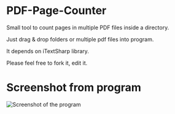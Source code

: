 # PDF-Page-Counter
Small tool to count pages in multiple PDF files inside a directory. 

Just drag & drop folders or multiple pdf files into program.

It depends on iTextSharp library.

Please feel free to fork it, edit it.

# Screenshot from program
![Screenshot of the program](https://i.imgur.com/toekA80.png)

